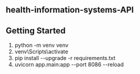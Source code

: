 ## health-information-systems-API

## Getting Started
1. python -m venv venv
2. venv\Scripts\activate  
3. pip install --upgrade -r requirements.txt
4. uvicorn app.main:app --port 8086  --reload
